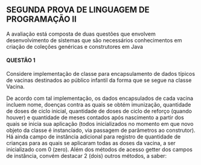 ## SEGUNDA PROVA DE LINGUAGEM DE PROGRAMAÇÃO II
A avaliação está composta de duas questões que envolvem desenvolvimento de sistemas que são necessários conhecimentos em criação de coleções genéricas e construtores em Java
#### QUESTÃO 1

Considere implementação de classe para encapsulamento de dados típicos de vacinas destinados ao público infantil
da forma que se segue na classe Vacina.

De acordo com tal implementação, os dados encapsulados de cada vacina incluem nome, doenças contra as quais se obtém
imunização, quantidade de doses de ciclo inicial, quantidade de doses de ciclo de reforço (quando houver) e quantidade de
meses contados após nascimento a partir dos quais se inicia sua aplicação (todos inicializados no momento em que novo objeto
da classe é instanciado, via passagem de parâmetros ao construtor). Há ainda campo de instância adicional para registro de
quantidade de crianças para as quais se aplicaram todas as doses da vacina, a ser inicializado com 0 (zero). Além dos métodos
de acesso getter dos campos de instância, convém destacar 2 (dois) outros métodos, a saber:
